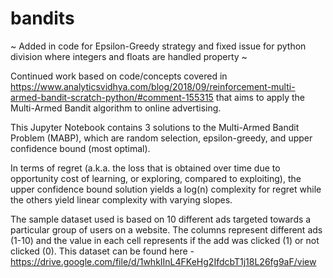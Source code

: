 # bandits

~ Added in code for Epsilon-Greedy strategy and fixed issue for python division where integers and floats are handled property ~

Continued work based on code/concepts covered in https://www.analyticsvidhya.com/blog/2018/09/reinforcement-multi-armed-bandit-scratch-python/#comment-155315 that aims to apply the Multi-Armed Bandit algorithm to online advertising.

This Jupyter Notebook contains 3 solutions to the Multi-Armed Bandit Problem (MABP), which are random selection, epsilon-greedy, and upper confidence bound (most optimal).

In terms of regret (a.k.a. the loss that is obtained over time due to opportunity cost of learning, or exploring, compared to exploiting), the upper confidence bound solution yields a log(n) complexity for regret while the others yield linear complexity with varying slopes.

The sample dataset used is based on 10 different ads targeted towards a particular group of users on a website. The columns represent different ads (1-10) and the value in each cell represents if the add was clicked (1) or not clicked (0). This dataset can be found here - https://drive.google.com/file/d/1whkIInL4FKeHg2IfdcbT1j18L26fg9aF/view


